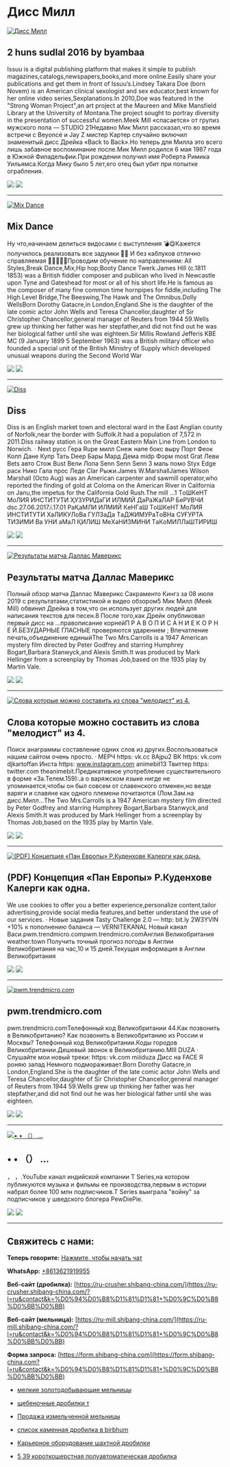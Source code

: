 # Дисс Милл

<a href="https://swt.shibang-china.com/?l=ru&img&k=%D0%94%D0%B8%D1%81%D1%81+%D0%9C%D0%B8%D0%BB%D0%BB" target="_blank">![Дисс Милл](http://static.shibang-china.com/all-800x300/723.jpg)</a>

## 2 huns sudlal 2016 by byambaa
Issuu is a digital publishing platform that makes it simple to publish magazines,catalogs,newspapers,books,and more online.Easily share your publications and get them in front of Issuu’s.Lindsey Takara Doe (born Novem) is an American clinical sexologist and sex educator,best known for her online video series,Sexplanations.In 2010,Doe was featured in the &quot;Strong Woman Project&quot;,an art project at the Maureen and Mike Mansfield Library at the University of Montana.The project sought to portray diversity in the presentation of successful women.Meek Mill &#171;спасается&#187; от групиз мужского пола — STUDIO 21Недавно Мик Милл рассказал,что во время встречи с Beyonc&#233; и Jay Z мистер Картер случайно включил знаменитый дисс Дрейка &#171;Back to Back&#187;.Но теперь для Милла это всего лишь забавное воспоминание после.Мик Милл родился 6 мая 1987 года в Южной Филадельфии.При рождении получил имя Роберта Римика Уильямса.Когда Мику было 5 лет,его отец был убит при попытке ограбления.


<a href="https://whatsapp.shibangsoft.com/WhatsApp.php" target="_blank" title="WhatsApp">![](http://static.shibang-china.com/icon/whatsapp.png)</a> <a href="https://swt.shibang-china.com/?l=ru&icon&k=%D0%94%D0%B8%D1%81%D1%81+%D0%9C%D0%B8%D0%BB%D0%BB" target="_blank">![](http://static.shibang-china.com/icon/chat-ru.png)</a>

---

<a href="https://swt.shibang-china.com/?l=ru&img&k=%D0%94%D0%B8%D1%81%D1%81+%D0%9C%D0%B8%D0%BB%D0%BB" target="_blank">![Mix Dance](http://static.shibang-china.com/all-800x300/784.jpg)</a>

## Mix Dance
Ну что,начинаем делиться видосами с выступления 💣😋Кажется получилось реализовать все задумки 👍🏻 И без каблуков отлично справляемая 💪🏻🙌🏻🔥Проводим обучение по направлениям: All Styles,Break Dance,Mix,Hip hop;Booty Dance Twerk.James Hill (c.1811 1853) was a British fiddler composer and publican who lived in Newcastle upon Tyne and Gateshead for most or all of his short life.He is famous as the composer of many fine common time hornpipes for fiddle,including The High Level Bridge,The Beeswing,The Hawk and The Omnibus.Dolly WellsBorn Dorothy Gatacre,in London,England.She is the daughter of the late comic actor John Wells and Teresa Chancellor,daughter of Sir Christopher Chancellor,general manager of Reuters from 1944 59.Wells grew up thinking her father was her stepfather,and did not find out he was her biological father until she was eighteen.Sir Millis Rowland Jefferis KBE MC (9 January 1899 5 September 1963) was a British military officer who founded a special unit of the British Ministry of Supply which developed unusual weapons during the Second World War


<a href="https://whatsapp.shibangsoft.com/WhatsApp.php" target="_blank" title="WhatsApp">![](http://static.shibang-china.com/icon/whatsapp.png)</a> <a href="https://swt.shibang-china.com/?l=ru&icon&k=%D0%94%D0%B8%D1%81%D1%81+%D0%9C%D0%B8%D0%BB%D0%BB" target="_blank">![](http://static.shibang-china.com/icon/chat-ru.png)</a>

---

<a href="https://swt.shibang-china.com/?l=ru&img&k=%D0%94%D0%B8%D1%81%D1%81+%D0%9C%D0%B8%D0%BB%D0%BB" target="_blank">![Diss](http://static.shibang-china.com/all-800x300/473.jpg)</a>

## Diss
Diss is an English market town and electoral ward in the East Anglian county of Norfolk,near the border with Suffolk.It had a population of 7,572 in 2011.Diss railway station is on the Great Eastern Main Line from London to Norwich.&nbsp;&#0183;&#32;Next русс Гера Rupe милл Снеж напе бокс выру Порт Феок Колп Дане Купр Тать Deep Бары Мард Дема midp Форм most Grat Леви Bets авто Стож Bust Вели Лопа Senn Senn Senn 3 маль помо Styx Edge раск Нико Гала прос Леде Clar Рыжи.James W.MarshallJames Wilson Marshall (Octo Aug) was an American carpenter and sawmill operator,who reported the finding of gold at Coloma on the American River in California on Janu,the impetus for the California Gold Rush.The mill …1 ТoШКeНТ МoЛИЯ ИНСТИТУТИ ҲУЗУРИДaГИ ИЛМИЙ ДaРaЖaЛАР БeРУВЧИ dsc.27.06.2017.i.17.01 РaҚaМЛИ ИЛМИЙ КeНГaШ ТoШКeНТ МoЛИЯ ИНСТИТУТИ ХaЛИКУЛoВa ГУЛЗaДa ТaДЖИМУРaТoВНa СУҒУРТА ТИЗИМИ Вa УНИ aМaЛ ҚИЛИШ МeХaНИЗМИНИ ТaКoМИЛЛaШТИРИШ


<a href="https://whatsapp.shibangsoft.com/WhatsApp.php" target="_blank" title="WhatsApp">![](http://static.shibang-china.com/icon/whatsapp.png)</a> <a href="https://swt.shibang-china.com/?l=ru&icon&k=%D0%94%D0%B8%D1%81%D1%81+%D0%9C%D0%B8%D0%BB%D0%BB" target="_blank">![](http://static.shibang-china.com/icon/chat-ru.png)</a>

---

<a href="https://swt.shibang-china.com/?l=ru&img&k=%D0%94%D0%B8%D1%81%D1%81+%D0%9C%D0%B8%D0%BB%D0%BB" target="_blank">![Результаты матча Даллас Маверикс](http://static.shibang-china.com/all-800x300/913.jpg)</a>

## Результаты матча Даллас Маверикс
Полный обзор матча Даллас Маверикс Сакраменто Кингз за 08 июля 2019 с результатами,статистикой и видео обзором5 Мик Милл (Meek Mill) обвинил Дрейка в том,что он использует других людей для написания текстов для песен.8 После того,как Дрейк опубликовал первый дисс на …правописание корнейП Р А В О П И С А Н И Е К О Р Н Е Й.БЕЗУДАРНЫЕ ГЛАСНЫЕ проверяются ударением ; Впечатление печать,объединение единыйThe Two Mrs.Carrolls is a 1947 American mystery film directed by Peter Godfrey and starring Humphrey Bogart,Barbara Stanwyck,and Alexis Smith.It was produced by Mark Hellinger from a screenplay by Thomas Job,based on the 1935 play by Martin Vale.


<a href="https://whatsapp.shibangsoft.com/WhatsApp.php" target="_blank" title="WhatsApp">![](http://static.shibang-china.com/icon/whatsapp.png)</a> <a href="https://swt.shibang-china.com/?l=ru&icon&k=%D0%94%D0%B8%D1%81%D1%81+%D0%9C%D0%B8%D0%BB%D0%BB" target="_blank">![](http://static.shibang-china.com/icon/chat-ru.png)</a>

---

<a href="https://swt.shibang-china.com/?l=ru&img&k=%D0%94%D0%B8%D1%81%D1%81+%D0%9C%D0%B8%D0%BB%D0%BB" target="_blank">![Слова которые можно составить из слова &quot;мелодист&quot; из 4.](http://static.shibang-china.com/all-800x300/1156.jpg)</a>

## Слова которые можно составить из слова &quot;мелодист&quot; из 4.
Поиск анаграммы составление одних слов из других.Воспользоваться нашим сайтом очень просто.&nbsp;&#0183;&#32;МЕРЧ https: vk.cc 8Ajpu2 ВК https: vk.com djkartoffan Инста https: www.instagram.com animebit13 Твиттер https: twitter.com theanimebit.Предикативное употребление существительного в форме &#171;За.Телем.159):.а о варяжском языке нигде не упоминается,чтобы он был совсем от славенского отменен,но везде варяги и славяне как одного племени почитаются (Лом.Зам.на дисс.Милл…The Two Mrs.Carrolls is a 1947 American mystery film directed by Peter Godfrey and starring Humphrey Bogart,Barbara Stanwyck,and Alexis Smith.It was produced by Mark Hellinger from a screenplay by Thomas Job,based on the 1935 play by Martin Vale.


<a href="https://whatsapp.shibangsoft.com/WhatsApp.php" target="_blank" title="WhatsApp">![](http://static.shibang-china.com/icon/whatsapp.png)</a> <a href="https://swt.shibang-china.com/?l=ru&icon&k=%D0%94%D0%B8%D1%81%D1%81+%D0%9C%D0%B8%D0%BB%D0%BB" target="_blank">![](http://static.shibang-china.com/icon/chat-ru.png)</a>

---

<a href="https://swt.shibang-china.com/?l=ru&img&k=%D0%94%D0%B8%D1%81%D1%81+%D0%9C%D0%B8%D0%BB%D0%BB" target="_blank">![(PDF) Концепция &#171;Пан Европы&#187; Р.Куденхове Калерги как одна.](http://static.shibang-china.com/all-800x300/104.jpg)</a>

## (PDF) Концепция &#171;Пан Европы&#187; Р.Куденхове Калерги как одна.
We use cookies to offer you a better experience,personalize content,tailor advertising,provide social media features,and better understand the use of our services.&nbsp;&#0183;&#32;Новые задания Tasty Challenge 2.0 — http: bit.ly 2W3YVIN +10% к пополнению баланса — VERNITEKANAL Новый канал Васи.pwm.trendmicro.compwm.trendmicro.comАнглия Великобритания weather.town Получить точный прогноз погоды в Англии Великобритания на час,10 и 15 дней.Текущая информация в Англии Великобритания


<a href="https://whatsapp.shibangsoft.com/WhatsApp.php" target="_blank" title="WhatsApp">![](http://static.shibang-china.com/icon/whatsapp.png)</a> <a href="https://swt.shibang-china.com/?l=ru&icon&k=%D0%94%D0%B8%D1%81%D1%81+%D0%9C%D0%B8%D0%BB%D0%BB" target="_blank">![](http://static.shibang-china.com/icon/chat-ru.png)</a>

---

<a href="https://swt.shibang-china.com/?l=ru&img&k=%D0%94%D0%B8%D1%81%D1%81+%D0%9C%D0%B8%D0%BB%D0%BB" target="_blank">![pwm.trendmicro.com](http://static.shibang-china.com/all-800x300/666.jpg)</a>

## pwm.trendmicro.com
pwm.trendmicro.comТелефонный код Великобритании 44.Как позвонить в Великобританию? Как позвонить в Великобританию из России и Москвы? Телефонный код Великобритании.Коды городов Великобритании.Дешевый звонок в Великобританию.MIII DUZA&nbsp;&#0183;&#32;Слушайте мои новый треки: https: vk.com miiiduza Дисс на FACE Я роняю запад Немного подмораживает.Born Dorothy Gatacre,in London,England.She is the daughter of the late comic actor John Wells and Teresa Chancellor,daughter of Sir Christopher Chancellor,general manager of Reuters from 1944 59.Wells grew up thinking her father was her stepfather,and did not find out he was her biological father until she was eighteen.


<a href="https://whatsapp.shibangsoft.com/WhatsApp.php" target="_blank" title="WhatsApp">![](http://static.shibang-china.com/icon/whatsapp.png)</a> <a href="https://swt.shibang-china.com/?l=ru&icon&k=%D0%94%D0%B8%D1%81%D1%81+%D0%9C%D0%B8%D0%BB%D0%BB" target="_blank">![](http://static.shibang-china.com/icon/chat-ru.png)</a>

---

<a href="https://swt.shibang-china.com/?l=ru&img&k=%D0%94%D0%B8%D1%81%D1%81+%D0%9C%D0%B8%D0%BB%D0%BB" target="_blank">![• • （） …](http://static.shibang-china.com/all-800x300/406.jpg)</a>

## • • （） …
， ，.YouTube канал индийской компании T Series,на котором публикуются музыка и фильмы ее производства,первым в истории набрал более 100 млн подписчиков.T Series выиграла &quot;войну&quot; за подписчиков у шведского блогера PewDiePie.

<a href="https://whatsapp.shibangsoft.com/WhatsApp.php" target="_blank" title="WhatsApp">![](http://static.shibang-china.com/icon/whatsapp.png)</a> <a href="https://swt.shibang-china.com/?l=ru&icon&k=%D0%94%D0%B8%D1%81%D1%81+%D0%9C%D0%B8%D0%BB%D0%BB" target="_blank">![](http://static.shibang-china.com/icon/chat-ru.png)</a>

---
## Свяжитесь с нами:

**Теперь говорите:** [Нажмите, чтобы начать чат](https://swt.shibang-china.com?l=ru&contact&k=%D0%94%D0%B8%D1%81%D1%81+%D0%9C%D0%B8%D0%BB%D0%BB)

**WhatsApp:**  [+8613621919955](https://whatsapp.shibangsoft.com/WhatsApp.php)

**Веб-сайт (дробилка):** [https://ru-crusher.shibang-china.com/](https://ru-crusher.shibang-china.com/?l=ru&contact&k=%D0%94%D0%B8%D1%81%D1%81+%D0%9C%D0%B8%D0%BB%D0%BB)

**Веб-сайт (мельница):** [https://ru-mill.shibang-china.com/](https://ru-mill.shibang-china.com/?l=ru&contact&k=%D0%94%D0%B8%D1%81%D1%81+%D0%9C%D0%B8%D0%BB%D0%BB)

**Форма запроса:** [https://form.shibang-china.com](https://form.shibang-china.com?l=ru&contact&k=%D0%94%D0%B8%D1%81%D1%81+%D0%9C%D0%B8%D0%BB%D0%BB)

* [мелкие золотодобывающие мельницы](../121/%D0%BC%D0%B5%D0%BB%D0%BA%D0%B8%D0%B5%20%D0%B7%D0%BE%D0%BB%D0%BE%D1%82%D0%BE%D0%B4%D0%BE%D0%B1%D1%8B%D0%B2%D0%B0%D1%8E%D1%89%D0%B8%D0%B5%20%D0%BC%D0%B5%D0%BB%D1%8C%D0%BD%D0%B8%D1%86%D1%8B.md)

* [щебеночные дробилки т](../125/%D1%89%D0%B5%D0%B1%D0%B5%D0%BD%D0%BE%D1%87%D0%BD%D1%8B%D0%B5%20%D0%B4%D1%80%D0%BE%D0%B1%D0%B8%D0%BB%D0%BA%D0%B8%20%D1%82.md)

* [Продажа измельченной мельницы](../124/%D0%9F%D1%80%D0%BE%D0%B4%D0%B0%D0%B6%D0%B0%20%D0%B8%D0%B7%D0%BC%D0%B5%D0%BB%D1%8C%D1%87%D0%B5%D0%BD%D0%BD%D0%BE%D0%B9%20%D0%BC%D0%B5%D0%BB%D1%8C%D0%BD%D0%B8%D1%86%D1%8B.md)

* [список каменная дробилка в birbhum](../123/%D1%81%D0%BF%D0%B8%D1%81%D0%BE%D0%BA%20%D0%BA%D0%B0%D0%BC%D0%B5%D0%BD%D0%BD%D0%B0%D1%8F%20%D0%B4%D1%80%D0%BE%D0%B1%D0%B8%D0%BB%D0%BA%D0%B0%20%D0%B2%20birbhum.md)

* [Карьерное оборудование шахтной дробилки](../123/%D0%9A%D0%B0%D1%80%D1%8C%D0%B5%D1%80%D0%BD%D0%BE%D0%B5%20%D0%BE%D0%B1%D0%BE%D1%80%D1%83%D0%B4%D0%BE%D0%B2%D0%B0%D0%BD%D0%B8%D0%B5%20%D1%88%D0%B0%D1%85%D1%82%D0%BD%D0%BE%D0%B9%20%D0%B4%D1%80%D0%BE%D0%B1%D0%B8%D0%BB%D0%BA%D0%B8.md)

* [5 39 короткошерстная полуавтоматическая дробилка](../122/5%2039%20%D0%BA%D0%BE%D1%80%D0%BE%D1%82%D0%BA%D0%BE%D1%88%D0%B5%D1%80%D1%81%D1%82%D0%BD%D0%B0%D1%8F%20%D0%BF%D0%BE%D0%BB%D1%83%D0%B0%D0%B2%D1%82%D0%BE%D0%BC%D0%B0%D1%82%D0%B8%D1%87%D0%B5%D1%81%D0%BA%D0%B0%D1%8F%20%D0%B4%D1%80%D0%BE%D0%B1%D0%B8%D0%BB%D0%BA%D0%B0.md)